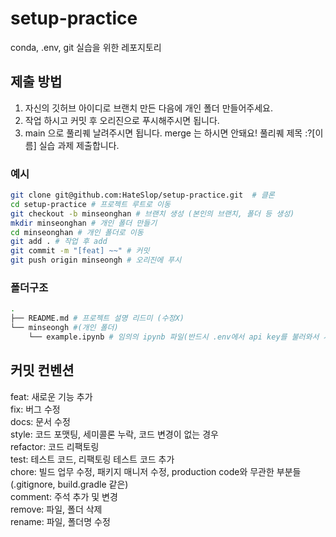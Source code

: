 # setup-practice
conda, .env, git 실습을 위한 레포지토리

## 제출 방법

1. 자신의 깃허브 아이디로 브랜치 만든 다음에 개인 폴더 만들어주세요.
2. 작업 하시고 커밋 후 오리진으로 푸시해주시면 됩니다.
3. main 으로 풀리퀘 날려주시면 됩니다. merge 는 하시면 안돼요! 풀리퀘 제목 :?[이름] 실습 과제 제출합니다.

### 예시

```bash
git clone git@github.com:HateSlop/setup-practice.git  # 클론
cd setup-practice # 프로젝트 루트로 이동
git checkout -b minseonghan # 브랜치 생성 (본인의 브랜치, 폴더 등 생성)
mkdir minseonghan # 개인 폴더 만들기
cd minseonghan # 개인 폴더로 이동
git add . # 작업 후 add
git commit -m "[feat] ~~" # 커밋
git push origin minseongh # 오리진에 푸시
```

### 폴더구조

```bash
.
├── README.md # 프로젝트 설명 리드미 (수정X)
└── minseongh #(개인 폴더)
    └── example.ipynb # 임의의 ipynb 파일(반드시 .env에서 api key를 불러와서 사용해야 함)
```

## 커밋 컨벤션

feat: 새로운 기능 추가  
fix: 버그 수정  
docs: 문서 수정  
style: 코드 포맷팅, 세미콜론 누락, 코드 변경이 없는 경우  
refactor: 코드 리팩토링  
test: 테스트 코드, 리팩토링 테스트 코드 추가  
chore: 빌드 업무 수정, 패키지 매니저 수정, production code와 무관한 부분들 (.gitignore, build.gradle 같은)  
comment: 주석 추가 및 변경  
remove: 파일, 폴더 삭제  
rename: 파일, 폴더명 수정

